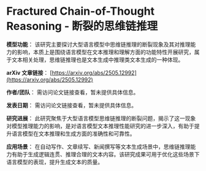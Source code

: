 # Fractured Chain-of-Thought Reasoning - 断裂的思维链推理

**模型功能**：
该研究主要探讨大型语言模型中思维链推理的断裂现象及其对推理能力的影响，本质上是围绕语言模型在文本推理和理解方面的功能特性开展研究，属于文本相关处理，思维链推理也是文本生成中推理类文本生成的一种体现。

**arXiv 文章链接**：
[https://arxiv.org/abs/2505.12992](https://arxiv.org/abs/2505.12992)

**作者/团队**：
需访问论文链接查看，暂未提供具体信息。

**发表日期**：
需访问论文链接查看，暂未提供具体信息。

**研究进展**：
此研究聚焦于大型语言模型思维链推理的断裂问题，揭示了这一现象对模型推理能力的影响，是对语言模型文本推理性能研究的进一步深入，有助于提升语言模型在文本推理和生成方面的准确性和可靠性。

**应用场景**：
在自动写作、文章续写、新闻撰写等文本生成场景中，思维链推理能力有助于生成逻辑连贯、推理合理的文本内容。该研究成果可用于优化这些场景下语言模型的表现，提升生成文本的质量。